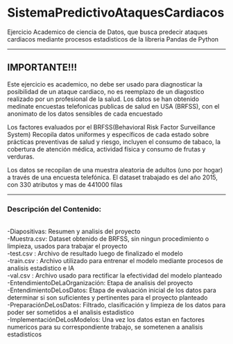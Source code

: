 # SistemaPredictivoAtaquesCardiacos
Ejercicio Academico de ciencia de Datos, que busca predecir ataques cardiacos mediante 
procesos estadisticos de la libreria Pandas de Python
____________________________________________________________________________________________________________
## IMPORTANTE!!!
Este ejercicio es academico, no debe ser usado para diagnosticar la posibilidad de un ataque cardiaco, 
no es reemplazo de un diagostico realizado por un profesional de la salud.
Los datos se han obtenido medinate encuestas telefonicas publicas de salud en USA (BRFSS), con el anonimato de 
los datos sensibles de cada encuestado

Los factores evaluados por el BRFSS(Behavioral Risk Factor Surveillance System) Recopila datos uniformes y 
específicos de cada estado sobre prácticas preventivas de salud y riesgo, incluyen el consumo de tabaco, 
la cobertura de atención médica, actividad física y consumo de frutas y verduras. 

Los datos se recopilan de una muestra aleatoria de adultos (uno por hogar) a través de una encuesta telefónica. 
El dataset trabajado es del año 2015, con 330 atributos y mas de 441000 filas
_____________________________________________________________________________________________________________

### Descripción del Contenido:
<br>-Diapositivas: Resumen y analisis del proyecto
<br>-Muestra.csv: Dataset obtenido de BRFSS, sin ningun procedimiento o limpieza, usados para trabajar el proyecto
<br>-test.csv : Archivo de resultado luego de finalizado el modelo
<br>-train.csv : Archivo utilizado para entrenar el modelo mediante procesos de analisis estadistico e IA
<br>-val.csv : Archivo usado para rectificar la efectividad del modelo planteado
<br>-EntendimientoDeLaOrganización: Etapa de analisis del proyecto
<br>-EntendimientoDeLosDatos: Etapa de evaluación inicial de los datos para determinar si son suficientes y pertinentes 
para el proyecto planteado
<br>-PreparaciónDeLosDatos: Filtrado, clasificación y limpieza de los datos para poder ser sometidos a el analisis 
estadistico
<br>-ImplementaciónDeLosModelos: Una vez los datos estan en factores numericos para su correspondiente trabajo, 
se sometenen a analisis estadisticos


